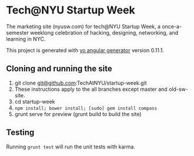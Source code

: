 # Tech@NYU Startup Week

The marketing site (nyusw.com) for tech@NYU Startup Week, a once-a-semester weeklong celebration of hacking, designing, networking, and learning in NYC.

This project is generated with [yo angular generator](https://github.com/yeoman/generator-angular)
version 0.11.1.

## Cloning and running the site
  1. git clone git@github.com:TechAtNYU/startup-week.git
  2. These instructions apply to the all branches except master and old-sw-site.
  3. cd startup-week
  4. `npm install; bower install; [sudo] gem install compass`
  5. grunt serve for preview (grunt build to build the site)

## Testing

Running `grunt test` will run the unit tests with karma.

